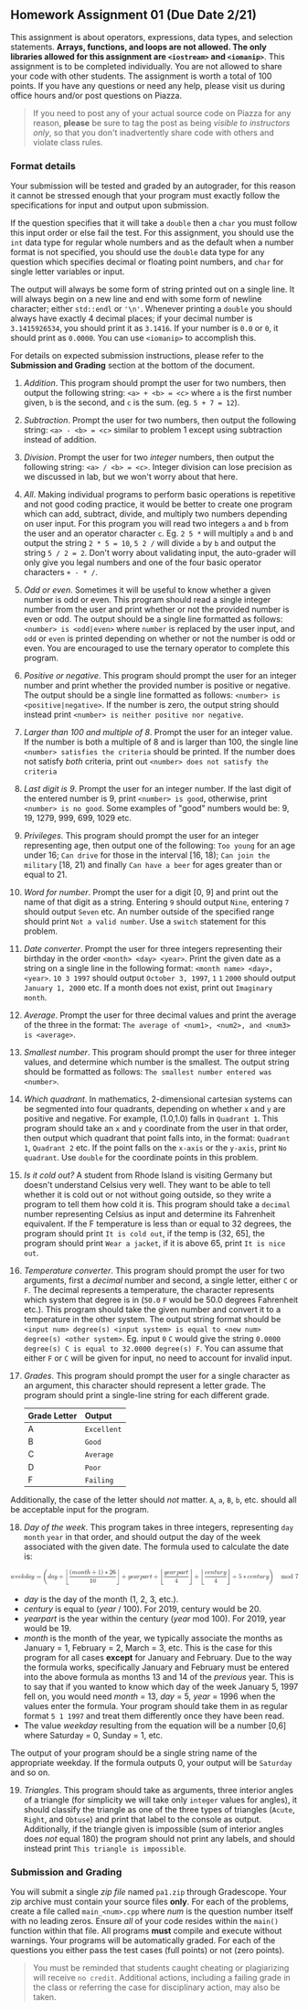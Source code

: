 ## Homework Assignment 01 (Due Date 2/21)

This assignment is about operators, expressions, data types, and selection statements. **Arrays, functions, and loops are not allowed. The only libraries allowed for this assignment are `<iostream>` and `<iomanip>`**.  This assignment is to be completed individually. You are not allowed to share your code with other students. The assignment is worth a total of 100 points. If you have any questions or need any help, please visit us during office hours and/or post questions on Piazza.

> If you need to post any of your actual source code on Piazza for any reason, **please** be sure to tag the post as being _visible to instructors only_, so that you don't inadvertently share code with others and violate class rules.

### Format details
Your submission will be tested and graded by an autograder, for this reason it cannot be stressed enough that your program must exactly follow the specifications for input and output upon submission.

If the question specifies that it will take a `double` then a `char` you must follow this input order or else fail the test.  For this assignment, you should use the `int` data type for regular whole numbers and as the default when a number format is not specified, you should use the `double` data type for any question which specifies decimal or floating point numbers, and `char` for single letter variables or input.

The output will always be some form of string printed out on a single line. It will always begin on a new line and end with some form of newline character; either `std::endl` or `'\n'`.  Whenever printing a `double` you should always have exactly 4 decimal places; if your decimal number is `3.1415926534`, you should print it as `3.1416`. If your number is `0.0` or `0`, it should print as `0.0000`. You can use `<iomanip>` to accomplish this.

For details on expected submission instructions, please refer to the **Submission and Grading** section at the bottom of the document.

1.  *Addition*. This program should prompt the user for two numbers, then output the following string: `<a> + <b> = <c>` where `a` is the first number given, `b` is the second, and `c` is the sum. (eg. `5 + 7 = 12`).

2.  *Subtraction*. Prompt the user for two numbers, then output the following string: `<a> - <b> = <c>` similar to problem 1 except using subtraction instead of addition.

3.  *Division*. Prompt the user for two _integer_ numbers, then output the following string: `<a> / <b> = <c>`. Integer division can lose precision as we discussed in lab, but we won't worry about that here.

4.  *All*. Making individual programs to perform basic operations is repetitive and not good coding practice, it would be better to create one program which can add, subtract, divide, and multiply two numbers depending on user input. For this program you will read two integers `a` and `b` from the user and an operator character `c`. Eg. `2 5 *` will multiply `a` and `b` and output the string `2 * 5 = 10`, `5 2 /` will divide `a` by `b` and output the string `5 / 2 = 2`. Don't worry about validating input, the auto-grader will only give you legal numbers and one of the four basic operator characters `+ - * /`.

5.  *Odd or even*. Sometimes it will be useful to know whether a given number is odd or even. This program should read a single integer number from the user and print whether or not the provided number is even or odd. The output should be a single line formatted as follows: `<number> is <odd|even>` where `number` is replaced by the user input, and `odd` or `even` is printed depending on whether or not the number is odd or even.  You are encouraged to use the ternary operator to complete this program.

6.  *Positive or negative*. This program should prompt the user for an integer number and print whether the provided number is positive or negative. The output should be a single line formatted as follows: `<number> is <positive|negative>`.  If the number is zero, the output string should instead print `<number> is neither positive nor negative`.

7.  *Larger than 100 and multiple of 8*. Prompt the user for an integer value. If the number is both a multiple of 8 and is larger than 100, the single line `<number> satisfies the criteria` should be printed. If the number does not satisfy _both_ criteria, print out `<number> does not satisfy the criteria`

8.  *Last digit is 9*. Prompt the user for an integer number. If the last digit of the entered number is 9, print `<number> is good`, otherwise, print `<number> is no good`. Some examples of "good" numbers would be: 9, 19, 1279, 999, 699, 1029 etc.

9. *Privileges*. This program should prompt the user for an integer representing age, then output one of the following: `Too young` for an age under 16; `Can drive` for those in the interval [16, 18); `Can join the military` [18, 21) and finally `Can have a beer` for ages greater than or equal to 21.

10. *Word for number*. Prompt the user for a digit [0, 9] and print out the name of that digit as a string. Entering `9` should output `Nine`, entering `7` should output `Seven` etc. An number outside of the specified range should print `Not a valid number`. Use a `switch` statement for this problem.

11. *Date converter*. Prompt the user for three integers representing their birthday in the order `<month> <day> <year>`. Print the given date as a string on a single line in the following format: `<month name> <day>, <year>`. `10 3 1997` should output `October 3, 1997`, `1` `1` `2000` should output `January 1, 2000` etc. If a month does not exist, print out `Imaginary month`.

12. *Average*. Prompt the user for three decimal values and print the average of the three in the format: `The average of <num1>, <num2>, and <num3> is <average>`.

13. *Smallest number*. This program should prompt the user for three integer values, and determine which number is the smallest. The output string should be formatted as follows: `The smallest number entered was <number>`.

14. *Which quadrant*. In mathematics, 2-dimensional cartesian systems can be segmented into four quadrants, depending on whether `x` and `y` are positive and negative. For example, (1.0,1.0) falls in `Quadrant 1`. This program should take an `x` and `y` coordinate from the user in that order, then output which quadrant that point falls into, in the format: `Quadrant 1`, `Quadrant 2` etc. If the point falls on the `x-axis` or the `y-axis`, print `No quadrant`. Use `double` for the coordinate points in this problem.

15. *Is it cold out?* A student from Rhode Island is visiting Germany but doesn't understand Celsius very well. They want to be able to tell whether it is cold out or not without going outside, so they write a program to tell them how cold it is. This program should take a `decimal` number representing Celsius as input and determine its Fahrenheit equivalent. If the F temperature is less than or equal to 32 degrees, the program should print `It is cold out`, if the temp is (32, 65], the program should print `Wear a jacket`, if it is above 65, print `It is nice out`.

16. *Temperature converter*. This program should prompt the user for two arguments, first a _decimal_  number and second, a single letter, either `C` or `F`. The decimal represents a temperature, the character represents which system that degree is in (`50.0` `F` would be 50.0 degrees Fahrenheit etc.). This program should take the given number and convert it to a temperature in the other system. The output string format should be `<input num> degree(s) <input system> is equal to <new num> degree(s) <other system>`. Eg. input `0` `C` would give the string `0.0000 degree(s) C is equal to 32.0000 degree(s) F`. You can assume that either `F` or `C` will be given for input, no need to account for invalid input.

17. *Grades*. This program should prompt the user for a single character as an argument, this character should represent a letter grade. The program should print a single-line string for each different grade.

    Grade Letter | Output
    --|--
    A | `Excellent`
    B | `Good`
    C | `Average`
    D | `Poor`
    F | `Failing`

Additionally, the case of the letter should _not_ matter. `A`, `a`, `B`, `b`, etc. should all be acceptable input for the program.

18.  *Day of the week*. This program takes in three integers, representing `day` `month` `year` in that order, and should output the day of the week associated with the given date. The formula used to calculate the date is:

![Alt text](images/formula.png "week formula")

   * _day_ is the day of the month (1, 2, 3, etc.).
   * _century_ is equal to (_year_ / 100). For 2019, century would be 20.
   * _yearpart_ is the year within the century (_year_ mod 100). For 2019, year would be 19.
   * _month_ is the month of the year, we typically associate the months as January = 1, February = 2, March = 3, etc. This is the case for this program for all cases **except** for January and February. Due to the way the formula works, specifically January and February must be entered into the above formula as months 13 and 14 of the _previous_ year. This is to say that if you wanted to know which day of the week January 5, 1997 fell on, you would need _month_ = 13, _day_ = 5, _year_ = 1996 when the values enter the formula. Your program should take them in as regular format `5 1 1997` and treat them differently once they have been read.
   * The value _weekday_ resulting from the equation will be a number [0,6] where Saturday = 0, Sunday = 1, etc.

The output of your program should be a single string name of the appropriate weekday. If the formula outputs 0, your output will be `Saturday` and so on.

19. *Triangles*. This program should take as arguments, three interior angles of a triangle (for simplicity we will take only `integer` values for angles), it should classify the triangle as one of the three types of triangles (`Acute`, `Right`, and `Obtuse`) and print that label to the console as output. Additionally, if the triangle given is impossible (sum of interior angles does _not_ equal 180) the program should not print any labels, and should instead print `This triangle is impossible`.

### Submission and Grading
You will submit a single _zip file_ named `pa1.zip` through Gradescope.  Your zip archive must contain your source files **only**.  For each of the problems, create a file called `main_<num>.cpp` where _num_ is the question number itself with no leading zeros. Ensure _all_ of your code resides within the `main()` function within that file.  All programs **must** compile and execute without warnings.  Your programs will be automatically graded.  For each of the questions you either pass the test cases (full points) or not (zero points).

>You must be reminded that students caught cheating or plagiarizing will receive `no credit`. Additional actions, including a failing grade in the class or referring the case for disciplinary action, may also be taken.
